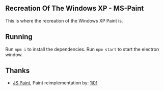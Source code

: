 ## Recreation Of The Windows XP - MS-Paint
This is where the recreation of the Windows XP Paint is.

## Running 
Run `npm i` to install the dependencies. Run `npm start` to start the electron window.

## Thanks
- [JS Paint](https://github.com/1j01/jspaint), Paint reimplementation by: [1j01](https://github.com/1j01)